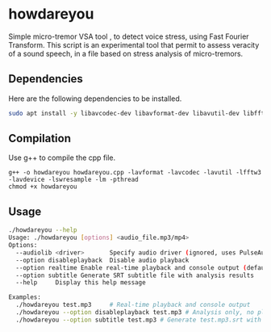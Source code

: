 # howdareyou
Simple micro-tremor VSA tool , to detect voice stress, using Fast Fourier Transform.
This script is an experimental tool that permit to assess veracity of a sound speech, in a  file based on stress analysis of micro-tremors.

## Dependencies
Here are the following dependencies to be installed.
```sh
sudo apt install -y libavcodec-dev libavformat-dev libavutil-dev libfftw3-dev libao-dev libavdevice-dev libsdl2-dev
```

## Compilation
Use g++ to compile the cpp file.
```
g++ -o howdareyou howdareyou.cpp -lavformat -lavcodec -lavutil -lfftw3 -lavdevice -lswresample -lm -pthread
chmod +x howdareyou
```

## Usage
```sh
./howdareyou --help
Usage: ./howdareyou [options] <audio_file.mp3/mp4>
Options:
  --audiolib <driver>       Specify audio driver (ignored, uses PulseAudio)
  --option disableplayback  Disable audio playback
  --option realtime Enable real-time playback and console output (default)
  --option subtitle Generate SRT subtitle file with analysis results
  --help     Display this help message

Examples:
  ./howdareyou test.mp3     # Real-time playback and console output
  ./howdareyou --option disableplayback test.mp3 # Analysis only, no playback
  ./howdareyou --option subtitle test.mp3 # Generate test.mp3.srt with results

```
